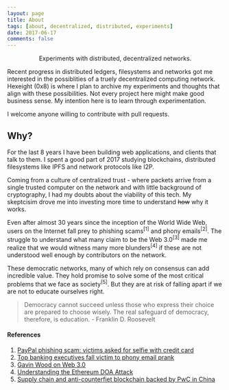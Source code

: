 ```yaml
---
layout: page
title: About
tags: [about, decentralized, distributed, experiments]
date: 2017-06-17
comments: false
---
```

    
<center>Experiments with distributed, decentralized networks.</center>

Recent progress in distributed ledgers, filesystems and networks got me interested in the possiblities of a truely decentralized computing network. Hexeight (0x8) is where I plan to archive my experiments and thoughts that align with these possibilities. Not every project here might make good business sense. My intention here is to learn through experimentation.

I welcome anyone willing to contribute with pull requests.

## Why?

For the last 8 years I have been building web applications, and clients that talk to them. I spent a good part of 2017 studying blockchains, distributed filesystems like IPFS and network protocols like I2P.

Coming from a culture of centralized trust - where packets arrive from a single trusted computer on the network and with little background of cryptography, I had my doubts about the viability of this tech. My skeptcisim drove me into investing more time to understand ~~how~~ why it works.

Even after almost 30 years since the inception of the World Wide Web, users on the Internet fall prey to phishing scams<sup>[1]</sup> and phony emails<sup>[2]</sup>. The struggle to understand what many claim to be the Web 3.0<sup>[3]</sup> made me realize that we would witness many more blunders<sup>[4]</sup> if these are not understood well enough by contributors on the network.

These democratic networks, many of which rely on consensus can add incredible value. They hold promise to solve some of the most critical problems that we face as society<sup>[5]</sup>. But they are at risk of falling apart if we are not to educate ourselves right.

>Democracy cannot succeed unless those who express their choice are prepared to choose wisely. The real safeguard of democracy, therefore, is education.
> \- Franklin D. Roosevelt

#### References
1. [PayPal phishing scam: victims asked for selfie with credit card](http://www.ibtimes.com/paypal-phishing-scam-victims-asked-take-selfie-credit-card-id-2553540)
2. [Top banking executives fall victim to phony email prank](http://www.theaustralian.com.au/business/wall-street-journal/lloyd-blankfein-michael-corbat-fall-for-phishing-email-prank/news-story/b893f0adfcc16edbe8286240be5a43d1)
3. [Gavin Wood on Web 3.0](https://bitcoinmagazine.com/articles/web-3-0-chat-ethereums-gavin-wood-1398455401/)
4. [Understanding the Ethereum DOA Attack](http://www.coindesk.com/understanding-dao-hack-journalists/)
5. [Supply chain and anti-counterfiet blockchain backed by PwC in China](http://www.ibtimes.co.uk/pwc-backs-chinese-supply-chain-anti-counterfeiting-blockchain-1622606)